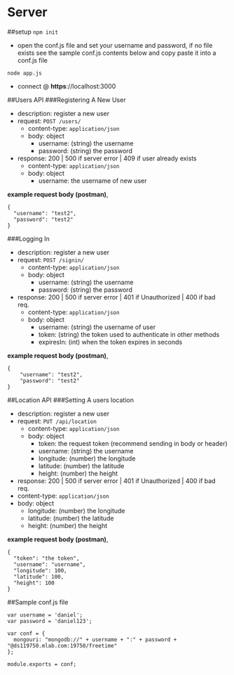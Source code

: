 # Server
##setup
``npm init``
- open the conf.js file and set your username and password, if no file exists see the sample conf.js contents below and copy paste it into a conf.js file

``node app.js``
- connect @ **https**://localhost:3000

##Users API
###Registering A New User
- description: register a new user
- request: `POST /users/`
  - content-type: `application/json`
  - body: object
    - username: (string) the username
    - password: (string) the password
- response: 200 | 500 if server error | 409 if user already exists
  - content-type: `application/json`
  - body: object
    - username: the username of new user


**example request body (postman)**,
```
{
  "username": "test2",
  "password": "test2"
}
```

###Logging In
- description: register a new user
- request: `POST /signin/`
  - content-type: `application/json`
  - body: object
    - username: (string) the username
    - password: (string) the password
- response: 200 | 500 if server error | 401 if Unauthorized | 400 if bad req.
  - content-type: `application/json`
  - body: object
    - username: (string) the username of user
    - token: (string) the token used to authenticate in other methods
    - expiresIn: (int) when the token expires in seconds


**example request body (postman)**,
```
{
	"username": "test2",
	"password": "test2"
}
```
##Location API
###Setting A users location
- description: register a new user
- request: `PUT /api/location`
  - content-type: `application/json`
  - body: object
    - token: the request token (recommend sending in body or header)
    - username: (string) the username
    - longitude: (number) the longitude
    - latitude: (number) the latitude
    - height: (number) the height
 - response: 200 | 500 if server error | 401 if Unauthorized | 400 if bad req.
  - content-type: `application/json`
  - body: object
    - longitude: (number) the longitude
    - latitude: (number) the latitude
    - height: (number) the height


  **example request body (postman)**,
  ```
  {
  	"token": "the token",
  	"username": "username",
  	"longitude": 100,
  	"latitude": 100,
  	"height": 100
  }
  ```

##Sample conf.js file
```
var username = 'daniel';
var password = 'daniel123';

var conf = {
  mongouri: "mongodb://" + username + ":" + password + "@ds119750.mlab.com:19750/freetime"
};

module.exports = conf;
```
